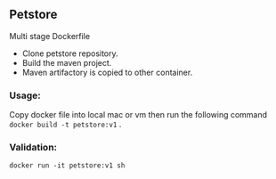 ## Petstore

Multi stage Dockerfile

* Clone petstore repository. 
* Build the maven project.
* Maven artifactory is copied to other container.

### Usage: 

Copy docker file into local mac or vm
then run the following command
`docker build -t petstore:v1` .

### Validation:
`docker run -it petstore:v1 sh`
